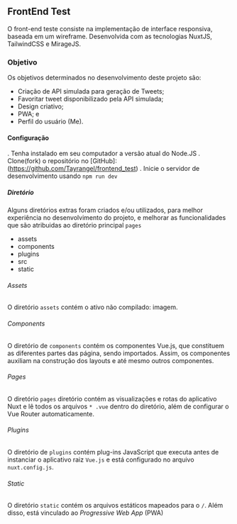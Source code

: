 ## FrontEnd Test
O front-end teste consiste na implementação de interface responsiva, baseada em um wireframe. Desenvolvida com as tecnologias NuxtJS, TailwindCSS e MirageJS. 

### Objetivo
Os objetivos determinados no desenvolvimento deste projeto são: 
* Criação de API simulada para geração de Tweets;
* Favoritar tweet disponibilizado pela API simulada;
* Design criativo;
* PWA; e
* Perfil do usuário (Me).

#### Configuração 
. Tenha instalado em seu computador a versão atual do Node.JS
. Clone(fork) o repositório no [GitHub]: (https://github.com/Tayrangel/frontend_test) 
. Inicie o servidor de desenvolvimento usando `npm run dev`

##### Diretório
Alguns diretórios extras foram criados e/ou utilizados, para melhor experiência no desenvolvimento do projeto, e melhorar as funcionalidades que são atribuidas ao diretório principal `pages`

* assets
* components
* plugins
* src
* static

###### Assets
O diretório `assets` contém o ativo não compilado: imagem.

###### Components
O diretório de `components` contém os componentes Vue.js, que constituem as diferentes partes das página, sendo importados. Assim, os componentes auxiliam na construção dos layouts e até mesmo outros componentes.

###### Pages
O diretório `pages` diretório contém as visualizações e rotas do aplicativo Nuxt e lê todos os arquivos `* .vue` dentro do diretório, além de configurar o Vue Router automaticamente.

###### Plugins
O diretório de `plugins` contém plug-ins JavaScript que executa antes de instanciar o aplicativo raiz `Vue.js` e está configurado no arquivo `nuxt.config.js`.

###### Static
O diretório `static` contém os arquivos estáticos mapeados para o `/`. Além disso, está vinculado ao _Progressive Web App_ (PWA)